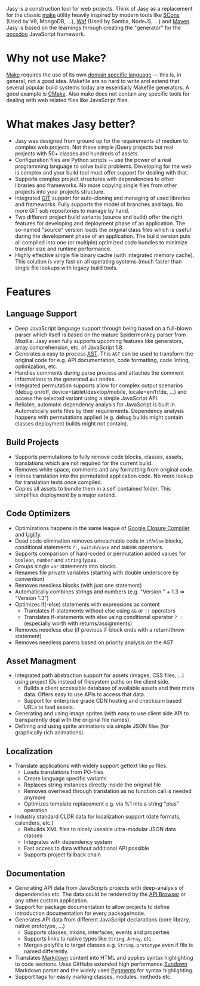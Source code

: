 Jasy is a construction tool for web projects. Think of Jasy as a replacement for the classic [make](http://www.gnu.org/software/make/) utility heavily inspired by modern tools like [SCons](http://www.scons.org/) (Used by V8, MongoDB, ...), [Waf](http://code.google.com/p/waf/) (Used by Samba, NodeJS, ...) and [Maven](http://maven.apache.org/). Jasy is based on the learnings through creating the "generator" for the [qooxdoo](http://qooxdoo.org) JavaScript framework.


# Why not use Make?

[Make](http://www.gnu.org/software/make/) requires the use of its own [domain specific language](http://en.wikipedia.org/wiki/Domain-specific_language) — this is, in general, not a good idea. Makefile are so hard to write and extend that several popular build systems today are essentially Makefile generators. A good example is [CMake](http://www.cmake.org/). Also make does not contain any specific tools for dealing with web related files like JavaScript files.


# What makes Jasy better?

- Jasy was designed from ground up for the requirements of medium to complex web projects. Not these simple jQuery projects but real projects with 50+ classes and hundreds of assets.
- Configuration files are Python scripts -- use the power of a real programming language to solve build problems. Developing for the web is complex and your build tool must offer support for dealing with that.
- Supports complex project structures with dependencies to other libraries and frameworks. No more copying single files from other projects into your projects structure.
- Integrated [GIT](http://git-scm.com/) support for auto-cloning and managing of used libraries and frameworks. Fully supports the model of branches and tags. No more GIT sub repositories to manage by hand.
- Two different project build variants (source and build) offer the right features for developing and deployment phase of an application. The so-named "source" version loads the original class files which is useful during the development phase of an application. The build version puts all compiled into one (or multiple) optimized code bundles to minimize transfer size and runtime performance.
- Highly effective single file binary cache (with integrated memory cache). This solution is very fast on all operating systems (much faster than single file lookups with legacy build tools.


# Features

## Language Support

- Deep JavaScript language support through being based on a full-blown parser which itself is based on the mature Spidermonkey parser from Mozilla. Jasy even fully supports upcoming features like generators, array comprehension, etc. of JavaScript 1.8.
- Generates a easy to process [AST](http://en.wikipedia.org/wiki/Abstract_syntax_tree). This `AST` can be used to transform the original code for e.g. API documentation, code formatting, code linting, optimization, etc.
- Handles comments during parse process and attaches the comment informations to the generated `AST` nodes.
- Integrated permutation supports allow for complex output scenarios (debug on/off, device=tablet/desktop/mobile, locale=en/fr/de, ...) and access the selected variant using a simple JavaScript API.
- Reliable, automatic dependency analysis for JavaScript is built in. Automatically sorts files by their requirements. Dependency analysis happens with permutations applied (e.g. debug builds might contain classes deployment builds might not contain).


## Build Projects

- Supports permutations to fully remove code blocks, classes, assets, translations which are not required for the current build.
- Removes white space, comments and any formatting from original code.
- Inlines translation into the permutated application code. No more lookup for translation texts once compiled.
- Copies all assets to bundle them in a self contained folder. This simplifies deployment by a major extend.


## Code Optimizers

- Optimizations happens in the same league of [Google Closure Compiler](https://developers.google.com/closure/compiler/) and [Uglify](https://github.com/mishoo/UglifyJS).
- Dead code elimination removes unreachable code in `if`/`else` blocks, conditional statements `?:`, `switch`/`case` and `AND`/`OR` operators.
- Supports comparison of hard-coded or permutation added values for `boolean`, `number` and `string` types.
- Groups single `var` statements into blocks.
- Renames file private variables (starting with double underscore by convention)
- Removes needless blocks (with just one statement)
- Automatically combines strings and numbers (e.g. "Version " + 1.3 => "Version 1.3")
- Optimizes if(-else) statements with expressions as content
  - Translates if-statements without else using `&&` or `||` operators
  - Translates if-statements with else using conditional operator `? :` (especially worth with returns/assignments)
- Removes needless else (if previous if-block ends with a return/throw statement)
- Removes needless parens based on priority analysis on the AST


## Asset Managment

- Integrated path abstraction support for assets (images, CSS files, ...) using project IDs instead of filesystem paths on the client side.
  - Builds a client accessible database of available assets and their meta data. Offers easy to use APIs to access that data.
  - Support for enterprise grade CDN hosting and checksum based URLs to load assets.
- Generating and using image sprites (with easy to use client side API to transparently deal with the original file names).
- Defining and using sprite animations via simple JSON files (for graphically rich animations).


## Localization

- Translate applications with widely support gettext like `po` files.
  - Loads translations from PO-files
  - Create language specific variants
  - Replaces string instances directly inside the original file
  - Removes overhead through translation as no function call is needed anymore
  - Optimizes template replacement e.g. via %1 into a string "plus" operation
- Industry standard CLDR data for localization support (date formats, calenders, etc.)
  - Rebuilds XML files to nicely useable ultra-modular JSON data classes
  - Integrates with dependency system
  - Fast access to data without additional API possible
  - Supports project fallback chain


## Documentation

- Generating API data from JavaScripts projects with deep-analysis of dependencies etc. The data could be rendered by the [API Browser](https://github.com/zynga/apibrowser) or any other custom application.
- Support for package documentation to allow projects to define introduction documentation for every package/node.
- Generates API data from different JavaScript declarations (core library, native prototype, ...)
  - Supports classes, mixins, interfaces, events and properties
  - Supports links to native types like `String`, `Array`, etc.
  - Merges polyfills to target classes e.g. `String.prototype` even if file is named differently.
- Translates [Markdown](http://daringfireball.net/projects/markdown/) content into HTML and applies syntax highlighting to code sections. Uses GitHubs extended high performance [Sundown](https://github.com/tanoku/sundown) Markdown parser and the widely used [Pygments](http://pygments.org/) for syntax highlighting.
- Support tags for easily marking classes, modules, methods etc.

